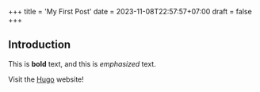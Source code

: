 +++
title = 'My First Post'
date = 2023-11-08T22:57:57+07:00
draft = false
+++
## Introduction

This is **bold** text, and this is *emphasized* text.

Visit the [Hugo](https://gohugo.io) website!